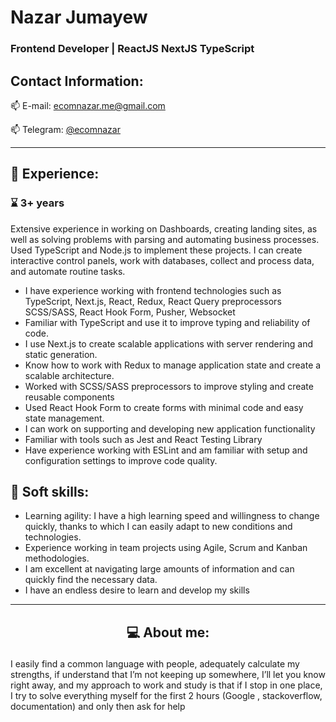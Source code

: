 # Nazar Jumayew
### Frontend Developer | ReactJS NextJS TypeScript

## Contact Information:
<p style="text-align: start">
   📫 E-mail: <a href='mailto:ecomnazar.me@gmail.com'>ecomnazar.me@gmail.com</a>
</p>
<p style="text-align: start">
   📫 Telegram: <a href='https://t.me/ecomnazar'>@ecomnazar</a>
</p>

***

## 💼 Experience:

### ⌛ 3+ years

Extensive experience in working on Dashboards, creating landing sites, as well as solving problems with parsing and automating business processes. Used TypeScript and Node.js to implement these projects. I can create interactive control panels, work with databases, collect and process data, and automate routine tasks.

- I have experience working with frontend technologies such as TypeScript, Next.js, React, Redux, React Query preprocessors
  SCSS/SASS, React Hook Form, Pusher, Websocket
- Familiar with TypeScript and use it to improve typing and reliability of code.
- I use Next.js to create scalable applications with server rendering and static generation.
- Know how to work with Redux to manage application state and create a scalable architecture.
- Worked with SCSS/SASS preprocessors to improve styling and create reusable components
- Used React Hook Form to create forms with minimal code and easy state management.
- I can work on supporting and developing new application functionality
- Familiar with tools such as Jest and React Testing Library
- Have experience working with ESLint and am familiar with setup and configuration settings to improve code quality.

## 🤝 Soft skills:

* Learning agility: I have a high learning speed and willingness to change quickly,
  thanks to which I can easily adapt to new conditions and technologies.
* Experience working in team projects using Agile, Scrum and Kanban methodologies.
* I am excellent at navigating large amounts of information and can quickly find the necessary data.
* I have an endless desire to learn and develop my skills

***

## <p align="center"> 💻 About me:</p>

<p>
I easily find a common language with people, adequately calculate my strengths, if understand that I’m not keeping up somewhere, I’ll let you know right away, and my approach to work and study is that if I stop in one place, I try to solve everything myself for the first 2 hours (Google , stackoverflow, documentation) and only then ask for help
</p>
